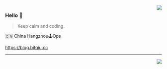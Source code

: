 <img align="right" src="https://github-readme-stats.vercel.app/api?username=bitqiu&show_icons=true&icon_color=805AD5&text_color=718096&bg_color=ffffff&hide_title=true" />

### Hello 👋

> Keep calm and coding.

🇨🇳 China Hangzhou🕹Ops

https://blog.bitqiu.cc

<hr>
<img align="right" src="https://github-readme-stats.vercel.app/api/top-langs?username=bitqiu&text_color=718096&bg_color=ffffff&hide_title=true" />
